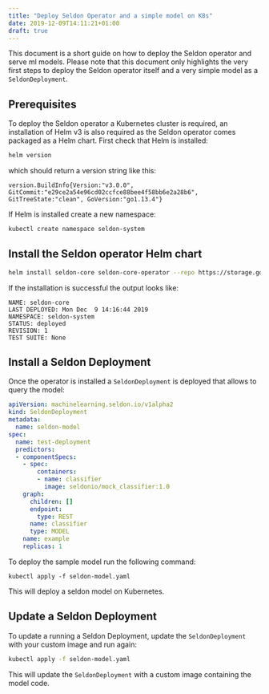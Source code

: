 ```yaml
---
title: "Deploy Seldon Operator and a simple model on K8s"
date: 2019-12-09T14:11:21+01:00
draft: true
---
```


This document is a short guide on how to deploy the Seldon operator and serve ml models. Please note that this document only highlights the very first steps to deploy the Seldon operator itself and a very simple model as a `SeldonDeployment`. 

## Prerequisites

To deploy the Seldon operator a Kubernetes cluster is required, an installation of Helm v3 is also required as the Seldon operator comes packaged as a Helm chart. First check that Helm is installed:

```bash
helm version
```

which should return a version string like this:

```
version.BuildInfo{Version:"v3.0.0", GitCommit:"e29ce2a54e96cd02ccfce88bee4f58bb6e2a28b6", GitTreeState:"clean", GoVersion:"go1.13.4"}
```

If Helm is installed create a new namespace:

```bash
kubectl create namespace seldon-system
```

## Install the Seldon operator Helm chart

```bash
helm install seldon-core seldon-core-operator --repo https://storage.googleapis.com/seldon-charts --set usageMetrics.enabled=true --namespace seldon-system
```

If the installation is successful the output looks like:

```
NAME: seldon-core
LAST DEPLOYED: Mon Dec  9 14:16:44 2019
NAMESPACE: seldon-system
STATUS: deployed
REVISION: 1
TEST SUITE: None
```

## Install a Seldon Deployment

Once the operator is installed a `SeldonDeployment` is deployed that allows to query the model:

```yaml
apiVersion: machinelearning.seldon.io/v1alpha2
kind: SeldonDeployment
metadata:
  name: seldon-model
spec:
  name: test-deployment
  predictors:
  - componentSpecs:
    - spec:
        containers:
        - name: classifier
          image: seldonio/mock_classifier:1.0
    graph:
      children: []
      endpoint:
        type: REST
      name: classifier
      type: MODEL
    name: example
    replicas: 1
```

To deploy the sample model run the following command:

```
kubectl apply -f seldon-model.yaml
```

This will deploy a seldon model on Kubernetes.


## Update a Seldon Deployment

To update a running a Seldon Deployment, update the `SeldonDeployment` with your custom image and run again:

```bash
kubectl apply -f seldon-model.yaml
```

This will update the `SeldonDeployment` with a custom image containing the model code.
